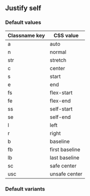 ## Justify self


<!-- <values.justifySelf> -->
### Default values
|Classname key|CSS value     |
|-------------|--------------|
|a            |auto          |
|n            |normal        |
|str          |stretch       |
|c            |center        |
|s            |start         |
|e            |end           |
|fs           |flex-start    |
|fe           |flex-end      |
|ss           |self-start    |
|se           |self-end      |
|l            |left          |
|r            |right         |
|b            |baseline      |
|fb           |first baseline|
|lb           |last baseline |
|sc           |safe center   |
|usc          |unsafe center |

<!-- </values.justifySelf> -->


<!-- <variants.justifySelf> -->
### Default variants

<!-- </variants.justifySelf> -->
